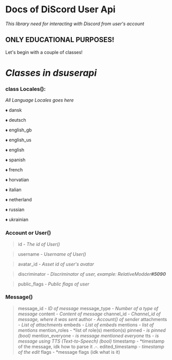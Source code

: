 # Docs of DiScord User Api

*This library need for interacting with Discord from user's account*

## ONLY EDUCATIONAL PURPOSES!

Let's begin with a couple of classes!


# *Classes in dsuserapi*


### class Locales():

_All Language Locales goes here_

♦ dansk

♦ deutsch

♦ english_gb

♦ english_us

♦ english

♦ spanish

♦ french

♦ horvatian

♦ italian

♦ netherland

♦ russian

♦ ukrainian


### Account or User()

>  id - *The id of User()*
  
>  username - *Username of User()*
  
>  avatar_id - *Asset id of user's avatar*
  
>  discriminator - *Discriminator of user, example: RelativeModder<b>#5090</b>*
  
>  public_flags - *Public flags of user*

### Message()

> message_id - *ID of message*
> message_type - *Number of a type of message*
> content - *Content of message*
> channel_id - *Channel_id of message, where it was sent*
> author - *Account() of sender*
> attachments - *List of attachments*
> embeds - *List of embeds*
> mentions - *list of mentions*
> mention_roles - *list of role(s) mention(s)
> pinned - *is pinned (bool)*
> mention_everyone - *is message mentioned everyone*
> tts - *is message using TTS (Text-to-Speech) (bool)*
> timestamp - *timestamp of the message, idk how to parse it .-.
> edited_timestamp - *timestamp of the edit*
> flags - *message flags (idk what is it)
